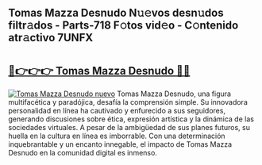## Tomas Mazza Desnudo N𝚞𝚎vos desn𝚞dos filtr𝚊dos - Parts-718 F𝚘tos vid𝚎o - C𝚘ntenido atr𝚊ctivo 7UNFX

# <h2><a href="http://mbav43o.tromn.icu/?c=Tomas+Mazza+Desnudo">🔗👉👉👉 Tomas Mazza Desnudo 🔗🔗</a></h2>

[![Tomas Mazza Desnudo nuevo](https://i.imgur.com/pEAQMta.gif)](http://mbav43o.tromn.icu/?c=Tomas+Mazza+Desnudo)
Tomas Mazza Desnudo, una figura multifacética y paradójica, desafía la comprensión simple. Su innovadora personalidad en línea ha cautivado y enfurecido a sus seguidores, generando discusiones sobre ética, expresión artística y la dinámica de las sociedades virtuales. A pesar de la ambigüedad de sus planes futuros, su huella en la cultura en línea es imborrable. Con una determinación inquebrantable y un encanto innegable, el impacto de Tomas Mazza Desnudo en la comunidad digital es inmenso.
